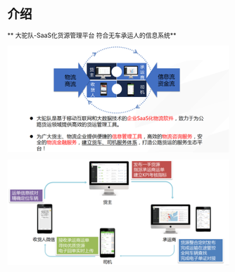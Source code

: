 # 介绍

**                                                   大驼队-SaaS化货源管理平台 符合无车承运人的信息系统**

![](/assets/QQ截图20161117093303.png)

![](/assets/QQ截图20161117093010.png)

